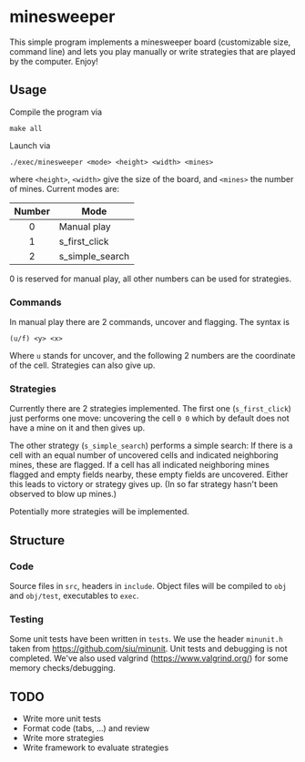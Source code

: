 minesweeper
===========
This simple program implements a minesweeper board (customizable size, command line) 
and lets you play manually or write strategies that are played by the computer. 
Enjoy! 

Usage
-----
Compile the program via 
```
make all
```

Launch via 
```
./exec/minesweeper <mode> <height> <width> <mines>
```
where `<height>`, `<width>` give the size of the board, and `<mines>` the number of mines. 
Current modes are: 

| Number | Mode          |
|:------:|---------------|
|0       |Manual play    |
|1       |s_first_click  |
|2       |s_simple_search|

0 is reserved for manual play, all other numbers can be used for strategies. 

### Commands
In manual play there are 2 commands, uncover and flagging. The syntax is 
```
(u/f) <y> <x> 
```
Where `u` stands for uncover, and the following 2 numbers are the coordinate of the cell.
Strategies can also give up. 

### Strategies
Currently there are 2 strategies implemented. 
The first one (`s_first_click`) just performs one move: uncovering the cell `0 0` which by default does not have a mine 
on it and then gives up. 

The other strategy (`s_simple_search`) performs a simple search: 
If there is a cell with an equal number of uncovered cells and indicated neighboring mines, these are flagged.
If a cell has all indicated neighboring mines flagged and empty fields nearby, these empty fields are uncovered. 
Either this leads to victory or strategy gives up. (In so far strategy hasn't been observed to blow up mines.)

Potentially more strategies will be implemented. 

Structure
------------

### Code
Source files in `src`, headers in `include`. 
Object files will be compiled to `obj` and `obj/test`, executables to `exec`. 

### Testing
Some unit tests have been written in `tests`. 
We use the header `minunit.h` taken from https://github.com/siu/minunit.
Unit tests and debugging is not completed. 
We've also used valgrind (https://www.valgrind.org/) for some memory checks/debugging.

TODO
----
- Write more unit tests
- Format code (tabs, ...) and review
- Write more strategies
- Write framework to evaluate strategies
